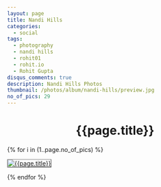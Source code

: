```yaml
---
layout: page
title: Nandi Hills
categories:
  - social
tags:
  - photography
  - nandi hills
  - rohit01
  - rohit.io
  - Rohit Gupta
disqus_comments: true
description: Nandi Hills Photos
thumbnail: /photos/album/nandi-hills/preview.jpg
no_of_pics: 29
---
```


<h1 align="center">{{page.title}}</h1>

{% for i in (1..page.no_of_pics) %}
<p>
  <a href="./hd/{{i}}.jpg">
    <img src="./regular/{{i}}.jpg" alt="{{page.title}}" style="border: 1px outset gray;">
  </a>
</p>
{% endfor %}
